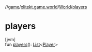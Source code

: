 //[game](../../../index.md)/[xlitekt.game.world](../index.md)/[World](index.md)/[players](players.md)

# players

[jvm]\
fun [players](players.md)(): [List](https://kotlinlang.org/api/latest/jvm/stdlib/kotlin.collections/-list/index.html)&lt;[Player](../../xlitekt.game.actor.player/-player/index.md)&gt;
